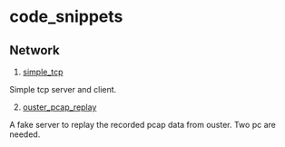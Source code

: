 # code_snippets

## Network

1. [simple_tcp](https://github.com/yinwu33/simple_tcp.git)

Simple tcp server and client.

2. [ouster_pcap_replay](https://github.com/yinwu33/ouster_pcap_replay.git)

A fake server to replay the recorded pcap data from ouster. Two pc are needed.
